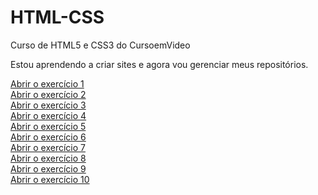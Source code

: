 # HTML-CSS
Curso de HTML5 e CSS3 do CursoemVideo

Estou aprendendo a criar sites e agora vou gerenciar meus repositórios.

<a href="https://showza.github.io/HTML-CSS/Desafios/d001/index.html"> Abrir o exercício 1</a>
<br>
<a href="https://showza.github.io/HTML-CSS/Desafios/d002/index.html"> Abrir o exercício 2</a>
<br>
<a href="https://showza.github.io/HTML-CSS/Desafios/d003/index.html"> Abrir o exercício 3</a>
<br>
<a href="https://showza.github.io/HTML-CSS/Desafios/d004/index.html"> Abrir o exercício 4</a>
<br>
<a href="https://showza.github.io/HTML-CSS/Desafios/d005/index.html"> Abrir o exercício 5</a>
<br>
<a href="https://showza.github.io/HTML-CSS/Desafios/d006/index.html"> Abrir o exercício 6</a>
<br>
<a href="https://showza.github.io/HTML-CSS/Desafios/d007/index.html"> Abrir o exercício 7</a>
<br>
<a href="https://showza.github.io/HTML-CSS/Desafios/d008/index.html"> Abrir o exercício 8</a>
<br>
<a href="https://showza.github.io/HTML-CSS/Desafios/d009/index.html"> Abrir o exercício 9</a>
<br>
<a href="https://showza.github.io/HTML-CSS/Desafios/d010/android.html"> Abrir o exercício 10</a>
<br>

